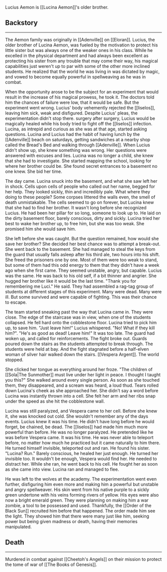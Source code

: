 Lucius Aemon is [[Lucina Aemon]]'s older brother.

## Backstory
---

The Aemon family was originally in [[Adenville]] on [[Eloran]]. Lucius, the older brother of Lucina Aemon, was fueled by the motivation to protect his little sister but was always one of the weaker ones in his class. While he excelled in the physical department and had always been excellent as protecting his sister from any trouble that may come their way, his magical capabilities just weren't up to par with some of the other more inclined students. He realized that the world he was living in was dictated by magic, and vowed to become equally powerful in spellweaving as he was in combat.

When the opportunity arose to be the subject for an experiment that would result in the increase of his magical prowess, he took it. The doctors told him the chances of failure were low, that it would be safe. But the experiment went wrong. Lucius' body vehemently rejected the [[liselos]], leaving him sick, weak and disfigured. Despite Lucius' pleas, the experimentation didn't stop there. surgery after surgery, Lucius would be magically healed while his body tried to fight off the [[liselos]] infection. Lucina, as intrepid and curious as she was at that age, started asking questions. Lucina and Lucius had the habit of having lunch by the [[Adenville]] beach on saturdays, getting sandwiches at a nearby shop called the Bread's Bed and walking through [[Adenville]]. When Lucius didn't show up, she knew something was wrong. Her questions were answered with excuses and lies. Lucina was no longer a child, she knew that she had to investigate. She started mapping the school, looking for where her brother could be. She found secret entrances to a basement no one knew. She bid her time.

The day came. Lucina snuck into the basement, and what she saw left her in shock. Cells upon cells of people who called out her name, begged for her help. They looked sickly, thin and incredibly pale. What where they doing to these people? Some corpses littered the walls even, the smell of death unmistakable. The cells seemed to go on forever, but Lucina knew that she had to find her brother. It wasn't long before she recognized Lucius. He had been her pillar for so long, someone to look up to. He laid on the dirty basement floor, barely conscious, dirty and sickly. Lucina tried her best to wake her brother up, to free him, but she was too weak. She promised him she would save him.

She left before she was caught. But the question remained, how would she save her brother? She decided her best chance was to attempt a break-out. She went back to the basement. She had managed to steal the keys from the guard that usually falls asleep after his third ale, two hours into his shift. She freed the prisoners one by one. Most of them were too weak to stand, but some of them had this odd energy to them that they didn't have a week ago when she first came. They seemed unstable, angry, but capable. Lucius was the same. He was back to his old self, if a bit thinner and angrier. She hugged her brother like it would be the last time. "Thank you for remembering me Luci." He said. They had assembled a rag-tag group of students at different stages of this experiment. Many were dead. Many were ill. But some survived and were capable of fighting. This was their chance to escape.

The team started sneaking past the way that Lucina came in. They were close. The edge of the staircase was in view, when one of the students collapsed. He fell hard onto the cobblestone floor. Lucina tried to pick him up, to save him. "Just leave him!" Lucius whispered. "No! What if they kill him?". "He's as good as dead! Leave him!" It was too late. The guard had woken up, and called for reinforcements. The fight broke out. Guards poured down the stairs as the students attempted to break through. The students were held at bay. And the fight stagnated before a half-elven woman of silver hair walked down the stairs. [[Vespera Argent]]. The world stopped.

She clicked her tongue as everything around her froze. "The children of [[Sola|The Sunmother]] must live under her light in peace. I thought I taught you this?" She walked around every single person. As soon as she touched them, they disappeared, and a scream was heard, a loud thud. Tears rolled down Lucina's cheek as she approached her. She didn't say a word before Lucina was instantly thrown into a cell. She felt her arm and her ribs snap under the speed as she hit the cobblestone wall.

Lucina was still paralyzed, and Vespera came to her cell. Before she knew it, she was knocked out cold. She wouldn't remember any of the days events. Lucius knew it was his time. He didn't have long before he would forget, be chained, be dead. The [[liselos]] had made him much more powerful than before. He was no longer paralyzed. He pretended like he was before Vespera came. It was his time. He was never able to teleport before, no matter how much he practiced but it came naturally to him there. He turned himself invisible, teleported out and ran. He found his sister. "Lucina? Run." Barely conscious, he healed her just enough. He turned her invisible too. It wouldn't be enough, Vespera would find her. He needed to distract her. While she ran, he went back to his cell. He fought her as soon as she came into view. Lucina ran and managed to flee.

He was left to the wolves at the academy. The experimentation went even further, disfiguring him even more and making him a powerful but unstable and angry spellweaver. His skin went from his native purple to a sickly green undertone with his veins forming rivers of yellow. His eyes were also now a bright emerald green. They were planning on making him a war zombie, a tool to be possessed and used. Thankfully, the [[Order of the Black Sun]] recruited him before that happened. The order made him see the light. They showed him that there were many just like him, seeking power but being given madness or death, having their memories manipulated.

## Death
---
Murdered in combat against [[Cheetoh's Angels]] on their mission to protect the tome of war of [[The Books of Genesis]]. 